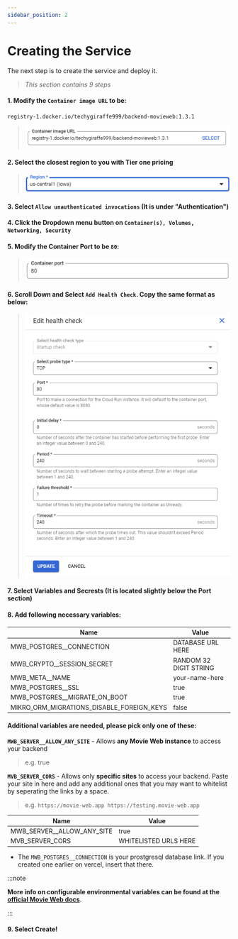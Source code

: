 ```yaml
---
sidebar_position: 2
---
```


# Creating the Service

The next step is to create the service and deploy it.
> *This section contains 9 steps*


#### 1. Modify the ``Container image URL`` to be:
 ```
 registry-1.docker.io/techygiraffe999/backend-movieweb:1.3.1
 ```

> ![container-image](image-4.png)


#### 2. Select the **closest region** to you with **Tier one pricing**

> ![region](image-5.png)


#### 3. Select ``Allow unauthenticated invocations`` (It is under "Authentication")
#### 4. Click the Dropdown menu button on ``Container(s), Volumes, Networking, Security``
#### 5. Modify the Container Port to be ``80``:
> ![port](image-6.png)

#### 6. Scroll Down and Select ``Add Health Check``. Copy the same format as below:
> ![health-check](image-9.png)
#### 7. Select Variables and Secrests (It is located slightly below the Port section)
#### 8. Add following necessary variables:
| Name    | Value |
| -------- | ------- |
| MWB_POSTGRES__CONNECTION   | DATABASE URL HERE    |
| MWB_CRYPTO__SESSION_SECRET  | RANDOM 32 DIGIT STRING      |
| MWB_META__NAME    | your-name-here   |
| MWB_POSTGRES__SSL | true |
| MWB_POSTGRES__MIGRATE_ON_BOOT | true |
| MIKRO_ORM_MIGRATIONS_DISABLE_FOREIGN_KEYS | false |

#### Additional variables are needed, please **pick only one of these**: 

**``MWB_SERVER__ALLOW_ANY_SITE``** - Allows **any Movie Web instance** to access your backend
> e.g. true

**``MVB_SERVER_CORS``** - Allows only **specific sites** to access your backend. Paste your site in here and add any additional ones that you may want to whitelist by seperating the links by a space.
> e.g. ``https://movie-web.app https://testing.movie-web.app``

| Name    | Value |
| -------- | ------- |
| MWB_SERVER__ALLOW_ANY_SITE | true | 
| MVB_SERVER_CORS | WHITELISTED URLS HERE |

- The ``MWB_POSTGRES__CONNECTION`` is your prostgresql database link. If you created one earlier on vercel, insert that there.

:::note

**More info on configurable environmental variables can be found at the [official Movie Web docs](https://movie-web.github.io/docs/backend/configuration#method-3-environment)**.

:::

#### 9. Select Create!
